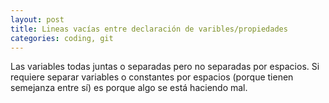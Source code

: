 ```yaml
---
layout: post
title: Lineas vacías entre declaración de varibles/propiedades
categories: coding, git
---
```


Las variables todas juntas o separadas pero no separadas por espacios.<!--more-->
Si requiere separar variables o constantes por espacios (porque tienen semejanza entre sí) es porque algo se está haciendo mal.
